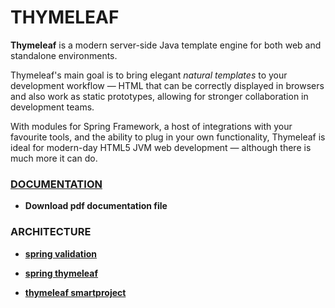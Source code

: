 # THYMELEAF

**Thymeleaf** is a modern server-side Java template engine for both web and standalone environments.

Thymeleaf's main goal is to bring elegant *natural templates* to your development workflow — HTML that can be correctly displayed in browsers and also work as static prototypes, allowing for stronger collaboration in development teams.

With modules for Spring Framework, a host of integrations with your favourite tools, and the ability to plug in your own functionality, Thymeleaf is ideal for modern-day HTML5 JVM web development — although there is much more it can do.

### [DOCUMENTATION](https://www.thymeleaf.org)

- **Download pdf documentation file** 

### ARCHITECTURE

- [**spring validation**]()

- [**spring thymeleaf**]()

- [**thymeleaf smartproject**]()
